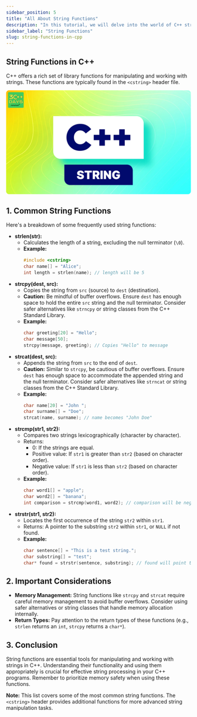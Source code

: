 ```yaml
---
sidebar_position: 5
title: "All About String Functions"
description: "In this tutorial, we will delve into the world of C++ strings using the powerful `std::string` class. Unlike C-style strings, `std::string` offers a safer and more convenient way to work with text data. This class provides a rich set of built-in methods for creating, manipulating, and managing strings, making it an essential tool for C++ programmers."
sidebar_label: "String Functions"
slug: string-functions-in-cpp
---
```


## String Functions in C++

C++ offers a rich set of library functions for manipulating and working with strings. These functions are typically found in the `<cstring>` header file.


![String Functions in CPP](../../static/img/day-10/string-functions.png)


## 1. Common String Functions

Here's a breakdown of some frequently used string functions:

* **strlen(str):**
  - Calculates the length of a string, excluding the null terminator (`\0`).
  - **Example:**
    ```c++
    #include <cstring>
    char name[] = "Alice";
    int length = strlen(name); // length will be 5
    ```
* **strcpy(dest, src):**
  - Copies the string from `src` (source) to `dest` (destination).
  - **Caution:** Be mindful of buffer overflows. Ensure `dest` has enough space to hold the entire `src` string and the null terminator. Consider safer alternatives like `strncpy` or string classes from the C++ Standard Library.
  - **Example:**
    ```c++
    char greeting[20] = "Hello";
    char message[50];
    strcpy(message, greeting); // Copies "Hello" to message
    ```
* **strcat(dest, src):**
  - Appends the string from `src` to the end of `dest`.
  - **Caution:** Similar to `strcpy`, be cautious of buffer overflows. Ensure `dest` has enough space to accommodate the appended string and the null terminator. Consider safer alternatives like `strncat` or string classes from the C++ Standard Library.
  - **Example:**
    ```c++
    char name[20] = "John ";
    char surname[] = "Doe";
    strcat(name, surname); // name becomes "John Doe"
    ```
* **strcmp(str1, str2):**
  - Compares two strings lexicographically (character by character).
  - Returns:
    - 0: If the strings are equal.
    - Positive value: If `str1` is greater than `str2` (based on character order).
    - Negative value: If `str1` is less than `str2` (based on character order).
  - **Example:**
    ```c++
    char word1[] = "apple";
    char word2[] = "banana";
    int comparison = strcmp(word1, word2); // comparison will be negative
    ```
* **strstr(str1, str2):**
  - Locates the first occurrence of the string `str2` within `str1`.
  - Returns: A pointer to the substring `str2` within `str1`, or `NULL` if not found.
  - **Example:**
    ```c++
    char sentence[] = "This is a test string.";
    char substring[] = "test";
    char* found = strstr(sentence, substring); // found will point to "test"
    ```

## 2. Important Considerations

- **Memory Management:** String functions like `strcpy` and `strcat` require careful memory management to avoid buffer overflows. Consider using safer alternatives or string classes that handle memory allocation internally.
- **Return Types:** Pay attention to the return types of these functions (e.g., `strlen` returns an `int`, `strcpy` returns a `char*`).

## 3. Conclusion

String functions are essential tools for manipulating and working with strings in C++. Understanding their functionality and using them appropriately is crucial for effective string processing in your C++ programs. Remember to prioritize memory safety when using these functions.

**Note:** This list covers some of the most common string functions. The `<cstring>` header provides additional functions for more advanced string manipulation tasks.
